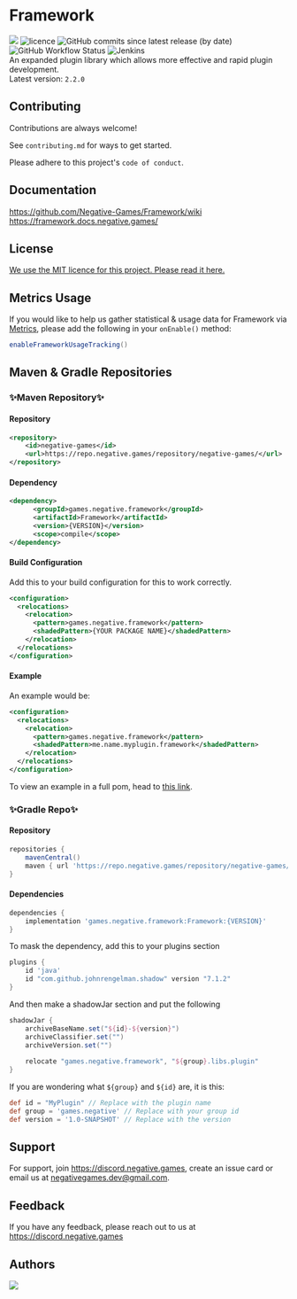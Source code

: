 # Framework
[![](https://jitpack.io/v/Negative-Games/Framework.svg)](https://jitpack.io/#Negative-Games/Framework) ![licence](https://img.shields.io/github/license/negative-games/framework) ![GitHub commits since latest release (by date)](https://img.shields.io/github/commits-since/negative-games/framework/latest) ![GitHub Workflow Status](https://img.shields.io/github/workflow/status/negative-games/framework/CodeQL) ![Jenkins](https://img.shields.io/jenkins/build?jobUrl=https%3A%2F%2Fci.hypews.com%2Fjob%2FFramework%2F&label=jenkins-build)  
An expanded plugin library which allows more effective and rapid plugin development.   
Latest version: `2.2.0`


## Contributing

Contributions are always welcome!

See `contributing.md` for ways to get started.

Please adhere to this project's `code of conduct`.


## Documentation

https://github.com/Negative-Games/Framework/wiki  
https://framework.docs.negative.games/


## License

[We use the MIT licence for this project. Please read it here.](https://choosealicense.com/licenses/mit/)


## Metrics Usage
If you would like to help us gather statistical & usage data for Framework via [Metrics](https://bstats.org), please add the following in your `onEnable()` method:
```java
enableFrameworkUsageTracking()
```
## Maven & Gradle Repositories

### ✨Maven Repository✨

#### Repository

```xml
<repository>     
    <id>negative-games</id>
    <url>https://repo.negative.games/repository/negative-games/</url>
</repository>
```

#### Dependency

```xml
<dependency>
      <groupId>games.negative.framework</groupId>
      <artifactId>Framework</artifactId>
      <version>{VERSION}</version>
      <scope>compile</scope>
</dependency>
```

#### Build Configuration

Add this to your build configuration for this to work correctly.

```xml
<configuration>
  <relocations>
    <relocation>
      <pattern>games.negative.framework</pattern>
      <shadedPattern>{YOUR PACKAGE NAME}</shadedPattern>
    </relocation>
  </relocations>
</configuration>
```

#### Example

An example would be:

```xml
<configuration>
  <relocations>
    <relocation>
      <pattern>games.negative.framework</pattern>
      <shadedPattern>me.name.myplugin.framework</shadedPattern>
    </relocation>
  </relocations>
</configuration>
```

To view an example in a full pom, head
to [this link](https://gist.github.com/joeecodes/f0d2da7807b256e44cce7da3be0bb188).

### ✨Gradle Repo✨
#### Repository

```groovy
repositories {
    mavenCentral()
    maven { url 'https://repo.negative.games/repository/negative-games/' }
}
```
#### Dependencies

```groovy
dependencies {
    implementation 'games.negative.framework:Framework:{VERSION}'
}
```

To mask the dependency, add this to your plugins section

```groovy
plugins {
    id 'java'
    id "com.github.johnrengelman.shadow" version "7.1.2"
}
```

And then make a shadowJar section and put the following

```groovy
shadowJar {
    archiveBaseName.set("${id}-${version}")
    archiveClassifier.set("")
    archiveVersion.set("")
    
    relocate "games.negative.framework", "${group}.libs.plugin"
}
```

If you are wondering what `${group}` and `${id}` are, it is this:

```groovy
def id = "MyPlugin" // Replace with the plugin name
def group = 'games.negative' // Replace with your group id
def version = '1.0-SNAPSHOT' // Replace with the version
```
## Support

For support, join https://discord.negative.games, create an issue card or email us at negativegames.dev@gmail.com.


## Feedback

If you have any feedback, please reach out to us at https://discord.negative.games


## Authors
<a href="https://github.com/negative-games/framework/graphs/contributors">
  <img src="https://contrib.rocks/image?repo=negative-games/framework" />
</a>
